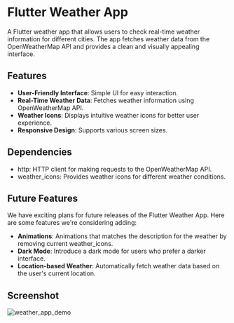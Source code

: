 # Flutter Weather App

A Flutter weather app that allows users to check real-time weather information for different cities. The app fetches weather data from the OpenWeatherMap API and provides a clean and visually appealing interface.

## Features

- **User-Friendly Interface**: Simple UI for easy interaction.
- **Real-Time Weather Data**: Fetches weather information using OpenWeatherMap API.
- **Weather Icons**: Displays intuitive weather icons for better user experience.
- **Responsive Design**: Supports various screen sizes.
  
## Dependencies
- http: HTTP client for making requests to the OpenWeatherMap API.
- weather_icons: Provides weather icons for different weather conditions.
  
## Future Features
We have exciting plans for future releases of the Flutter Weather App. Here are some features we're considering adding:

- **Animations**: Animations that matches the description for the weather by removing current weather_icons.
- **Dark Mode**: Introduce a dark mode for users who prefer a darker interface.
- **Location-based Weather**: Automatically fetch weather data based on the user's current location.

## Screenshot
![weather_app_demo](https://github.com/Upendra48/Weather_app/assets/122508513/b7a8cf44-c78d-4410-b925-7b307c99c84d)

